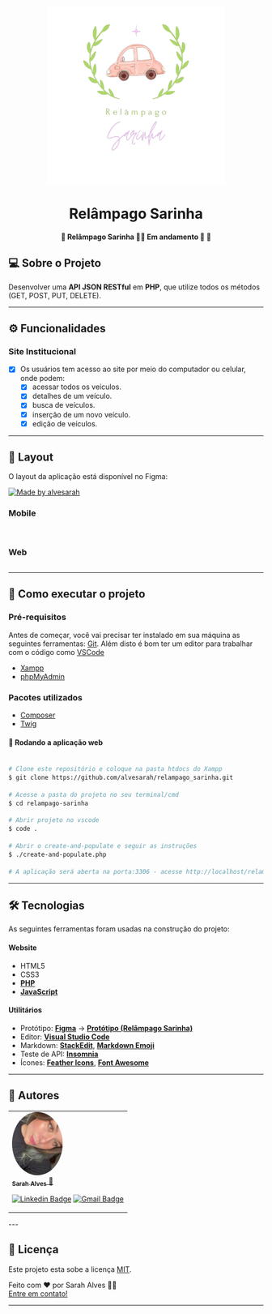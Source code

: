 <p align="center">
    <img src="./assets/logo-relampago-sarinha.png" width="350" title="hover text">
</p>
<h1 align="center">Relâmpago Sarinha</h1>

<h4 align="center"> 
	🚧 Relâmpago Sarinha 🌸🚗 Em andamento 🚀 🚧
</h4>


## 💻 Sobre o Projeto
Desenvolver uma <strong>API JSON RESTful</strong> em <strong>PHP</strong>, que utilize todos os métodos (GET, POST, PUT, DELETE).

---

## ⚙️ Funcionalidades

### Site Institucional
- [x] Os usuários tem acesso ao site por meio do computador ou celular, onde podem:
    - [x] acessar todos os veículos.
    - [x] detalhes de um veículo.
    - [x] busca de veículos.
    - [x] inserção de um novo veículo.
    - [x] edição de veículos.

---

## 🎨 Layout

O layout da aplicação está disponível no Figma:

<a href="">
  <img alt="Made by alvesarah" src="https://img.shields.io/badge/Acessar%20Layout%20-Figma-%2304D361">
</a>

### Mobile
<!-- PRINT dO SITE NO CELULAR -->
<p align="center"></p>
  <img alt="" title="#" src="./src/assets/" width="200px">

  <img alt="" title="#" src="./src/assets/" width="200px">
</p>

### Web
<!-- PRINT dO SITE NO COMPUTADOR -->
<p align="center" style="display: flex; align-items: flex-start; justify-content: center;">
  <img alt="" title="" src="./src/assets/" width="400px">

  <img alt="" title="" src="./src/assets/" width="400px">
</p>

---
## 🚀 Como executar o projeto

### Pré-requisitos

Antes de começar, você vai precisar ter instalado em sua máquina as seguintes ferramentas:
[Git](https://git-scm.com). 
Além disto é bom ter um editor para trabalhar com o código como [VSCode](https://code.visualstudio.com/)
* [Xampp](https://sourceforge.net/projects/xampp/files/XAMPP%20Windows/5.6.30/xampp-win32-5.6.30-1-VC11-installer.exe/download)
* [phpMyAdmin](https://www.phpmyadmin.net/)

### Pacotes utilizados
* [Composer](https://www.hostinger.com.br/tutoriais/como-instalar-e-usar-o-composer/)
* [Twig](https://packagist.org/packages/twig/twig)

#### 🧭 Rodando a aplicação web

```bash

# Clone este repositório e coloque na pasta htdocs do Xampp
$ git clone https://github.com/alvesarah/relampago_sarinha.git

# Acesse a pasta do projeto no seu terminal/cmd
$ cd relampago-sarinha

# Abrir projeto no vscode
$ code .

# Abrir o create-and-populate e seguir as instruções
$ ./create-and-populate.php

# A aplicação será aberta na porta:3306 - acesse http://localhost/relampago-sarinha

```

---

## 🛠 Tecnologias

As seguintes ferramentas foram usadas na construção do projeto:

#### **Website**

-   HTML5
-   CSS3
-   **[PHP](https://www.php.net/)**
-   **[JavaScript](https://www.javascript.com/)**


#### **Utilitários**

-   Protótipo:  **[Figma](https://www.figma.com/)**  →  **[Protótipo (Relâmpago Sarinha)]()**
-   Editor:  **[Visual Studio Code](https://code.visualstudio.com/)**
-   Markdown:  **[StackEdit](https://stackedit.io/)**,  **[Markdown Emoji](https://gist.github.com/rxaviers/7360908)**
-   Teste de API:  **[Insomnia](https://insomnia.rest/)**
-   Ícones:  **[Feather Icons](https://feathericons.com/)**,  **[Font Awesome](https://fontawesome.com/)**

---

## 🦸 Autores
<table>
<tr>
<td>
<a href="https://github.com/alvesarah">
    <img style="border-radius: 50%;" src="./assets/foto-sarah.jpg" width="100px;" alt="">
    <br>
    <sub><b>Sarah Alves</b></sub>
</a>
<a href="https://github.com/alvesarah">🦄</a>
<br>

[![Linkedin Badge](https://img.shields.io/badge/-Sarah-blue?style=flat-square&logo=Linkedin&logoColor=white&link=https://www.linkedin.com/in/sarahalvesoliveira/)](https://www.linkedin.com/in/sarahalvesoliveira/) 
[![Gmail Badge](https://img.shields.io/badge/-salves726@gmail.com-c14438?style=flat-square&logo=Gmail&logoColor=white&link=mailto:salves726@gmail.com)](mailto:salves726@gmail.com)

</td>
</table>
---

## 📝 Licença

Este projeto esta sobe a licença [MIT](./LICENSE).

Feito com ❤️ por Sarah Alves 👋🏽 <br> [Entre em contato!](https://github.com/alvesarah)

---